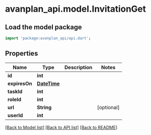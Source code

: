 # avanplan_api.model.InvitationGet

## Load the model package
```dart
import 'package:avanplan_api/api.dart';
```

## Properties
Name | Type | Description | Notes
------------ | ------------- | ------------- | -------------
**id** | **int** |  | 
**expiresOn** | [**DateTime**](DateTime.md) |  | 
**taskId** | **int** |  | 
**roleId** | **int** |  | 
**url** | **String** |  | [optional] 
**userId** | **int** |  | 

[[Back to Model list]](../README.md#documentation-for-models) [[Back to API list]](../README.md#documentation-for-api-endpoints) [[Back to README]](../README.md)



